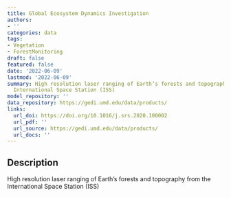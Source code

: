 ```yaml
---
title: Global Ecosystem Dynamics Investigation
authors:
- ''
categories: data
tags:
- Vegetation
- ForestMonitoring
draft: false
featured: false
date: '2022-06-09'
lastmod: '2022-06-09'
summary: High resolution laser ranging of Earth’s forests and topography from the
  International Space Station (ISS)
model_repository: ''
data_repository: https://gedi.umd.edu/data/products/
links:
  url_doi: https://doi.org/10.1016/j.srs.2020.100002
  url_pdf: ''
  url_source: https://gedi.umd.edu/data/products/
  url_docs: ''
---
```


## Description

High resolution laser ranging of Earth’s forests and topography from the International Space Station (ISS)

